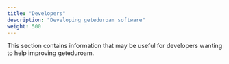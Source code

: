 ```yaml
---
title: "Developers"
description: "Developing geteduroam software"
weight: 500
---
```


This section contains information that may be useful for developers wanting to help improving geteduroam.